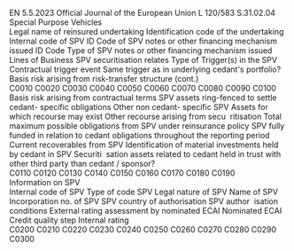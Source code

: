 EN  5.5.2023 Official Journal of the European Union L 120/583
 S.31.02.04  
Special Purpose Vehicles  
Legal name 
of reinsured 
undertaking  Identification 
code of the 
undertaking  Internal code of SPV  ID Code of SPV 
notes or other 
financing 
mechanism issued  ID Code Type of 
SPV notes or other 
financing 
mechanism issued  Lines of Business 
SPV securitisation 
relates  Type of 
Trigger(s) in 
the SPV  Contractual trigger 
event  Same trigger 
as in 
underlying 
cedant's 
portfolio?  Basis risk 
arising from 
risk-transfer 
structure  (cont.)  
C0010  C0020  C0030  C0040  C0050  C0060  C0070  C0080  C0090  C0100  
Basis risk 
arising from 
contractual 
terms  SPV assets 
ring-fenced 
to settle 
cedant- 
specific 
obligations  Other non cedant- 
specific SPV Assets 
for which recourse 
may exist  Other recourse 
arising from secu ­
ritisation  Total maximum 
possible obligations 
from SPV under 
reinsurance policy  SPV fully funded in 
relation to cedant 
obligations 
throughout the 
reporting period  Current 
recoverables 
from SPV  Identification of 
material investments 
held by cedant in 
SPV  Securiti ­
sation assets 
related to 
cedant held 
in trust with 
other third 
party than 
cedant / 
sponsor?  
C0110  C0120  C0130  C0140  C0150  C0160  C0170  C0180  C0190  
Information on SPV  
Internal 
code of SPV  Type of code 
SPV  Legal nature of SPV  Name of SPV  Incorporation no. of 
SPV  SPV country of 
authorisation  SPV author ­
isation 
conditions  External rating 
assessment by 
nominated ECAI  Nominated 
ECAI  Credit 
quality step  Internal 
rating  
C0200  C0210  C0220  C0230  C0240  C0250  C0260  C0270  C0280  C0290  C0300